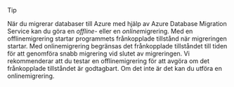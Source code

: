 > [!TIP]
> När du migrerar databaser till Azure med hjälp av Azure Database Migration Service kan du göra en *offline*- eller en *online*migrering. Med en offlinemigrering startar programmets frånkopplade tillstånd när migreringen startar. Med onlinemigrering begränsas det frånkopplade tillståndet till tiden för att genomföra snabb migrering vid slutet av migreringen. Vi rekommenderar att du testar en offlinemigrering för att avgöra om det frånkopplade tillståndet är godtagbart. Om det inte är det kan du utföra en onlinemigrering.
